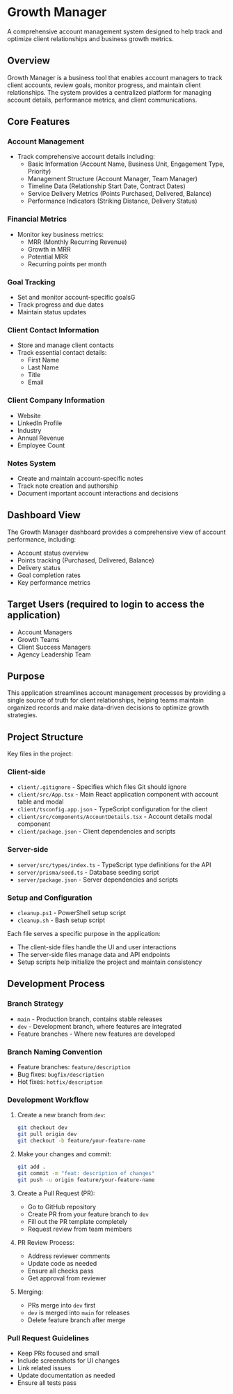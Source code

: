 # Growth Manager

A comprehensive account management system designed to help track and optimize client relationships and business growth metrics.

## Overview

Growth Manager is a business tool that enables account managers to track client accounts, review goals, monitor progress, and maintain client relationships. The system provides a centralized platform for managing account details, performance metrics, and client communications.

## Core Features

### Account Management
- Track comprehensive account details including:
  - Basic Information (Account Name, Business Unit, Engagement Type, Priority)
  - Management Structure (Account Manager, Team Manager)
  - Timeline Data (Relationship Start Date, Contract Dates)
  - Service Delivery Metrics (Points Purchased, Delivered, Balance)
  - Performance Indicators (Striking Distance, Delivery Status)

### Financial Metrics
- Monitor key business metrics:
  - MRR (Monthly Recurring Revenue)
  - Growth in MRR
  - Potential MRR
  - Recurring points per month    

### Goal Tracking
- Set and monitor account-specific goalsG
- Track progress and due dates
- Maintain status updates

### Client Contact Information
- Store and manage client contacts
- Track essential contact details:
  - First Name
  - Last Name
  - Title
  - Email

### Client Company Information
  - Website
  - LinkedIn Profile
  - Industry
  - Annual Revenue
  - Employee Count

### Notes System
- Create and maintain account-specific notes
- Track note creation and authorship
- Document important account interactions and decisions

## Dashboard View
The Growth Manager dashboard provides a comprehensive view of account performance, including:
- Account status overview
- Points tracking (Purchased, Delivered, Balance)
- Delivery status
- Goal completion rates
- Key performance metrics

## Target Users (required to login to access the application)
- Account Managers
- Growth Teams
- Client Success Managers
- Agency Leadership Team

## Purpose
This application streamlines account management processes by providing a single source of truth for client relationships, helping teams maintain organized records and make data-driven decisions to optimize growth strategies.

## Project Structure

Key files in the project:

### Client-side
- `client/.gitignore` - Specifies which files Git should ignore
- `client/src/App.tsx` - Main React application component with account table and modal
- `client/tsconfig.app.json` - TypeScript configuration for the client
- `client/src/components/AccountDetails.tsx` - Account details modal component
- `client/package.json` - Client dependencies and scripts

### Server-side
- `server/src/types/index.ts` - TypeScript type definitions for the API
- `server/prisma/seed.ts` - Database seeding script
- `server/package.json` - Server dependencies and scripts

### Setup and Configuration
- `cleanup.ps1` - PowerShell setup script
- `cleanup.sh` - Bash setup script

Each file serves a specific purpose in the application:
- The client-side files handle the UI and user interactions
- The server-side files manage data and API endpoints
- Setup scripts help initialize the project and maintain consistency

## Development Process

### Branch Strategy
- `main` - Production branch, contains stable releases
- `dev` - Development branch, where features are integrated
- Feature branches - Where new features are developed

### Branch Naming Convention
- Feature branches: `feature/description`
- Bug fixes: `bugfix/description`
- Hot fixes: `hotfix/description`

### Development Workflow
1. Create a new branch from `dev`:
   ```bash
   git checkout dev
   git pull origin dev
   git checkout -b feature/your-feature-name
   ```

2. Make your changes and commit:
   ```bash
   git add .
   git commit -m "feat: description of changes"
   git push -u origin feature/your-feature-name
   ```

3. Create a Pull Request (PR):
   - Go to GitHub repository
   - Create PR from your feature branch to `dev`
   - Fill out the PR template completely
   - Request review from team members

4. PR Review Process:
   - Address reviewer comments
   - Update code as needed
   - Ensure all checks pass
   - Get approval from reviewer

5. Merging:
   - PRs merge into `dev` first
   - `dev` is merged into `main` for releases
   - Delete feature branch after merge

### Pull Request Guidelines
- Keep PRs focused and small
- Include screenshots for UI changes
- Link related issues
- Update documentation as needed
- Ensure all tests pass